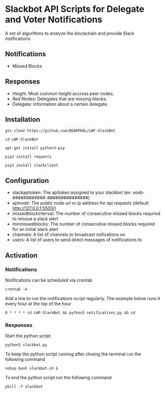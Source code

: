 # Slackbot API Scripts for Delegate and Voter Notifications
A set of algorithms to analyze the blockchain and provide Slack notifications

## Notifications

- Missed Blocks

## Responses

- Height: Most common height accross peer nodes.
- Red Nodes: Delegates that are missing blocks.
- Delegate: Information about a certain delegate.

## Installation

```git clone https://github.com/DEADP0OL/LWF-SlackBot```

```cd LWF-SlackBot```

```apt-get install python3-pip```

```pip3 install requests```

```pip3 install slackclient```

## Configuration

- slackapitoken: The apitoken assigned to your slackbot (ex: xoxb-############-###############)
- apinode: The public node url or ip address for api requests (default http://127.0.0.1:5500/)
- missedblockinterval: The number of consecutive missed blocks required to reissue a slack alert
- minmissedblocks: The number of consecutive missed blocks required for an initial slack alert
- channels: A list of channels to broadcast nofications on
- users: A list of users to send direct messages of notifications to

## Activation

### Notifications

Notifications can be scheduled via crontab

```crontab -e```

Add a line to run the notifications script regularly. The example below runs it every hour at the top of the hour

```0 * * * * cd LWF-SlackBot && python3 notifications.py && cd```

### Responses

Start the python script

```python3 slackbot.py```

To keep the python script running after closing the terminal run the following command

```nohup bash slackbot.sh &```

To end the python script run the following command

```pkill -f slackbot```
